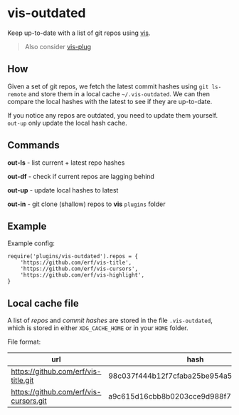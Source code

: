 # vis-outdated

Keep up-to-date with a list of git repos using [vis](https://github.com/martanne/vis).

> Also consider [vis-plug](https://github.com/erf/vis-plug)

## How

Given a set of git repos, we fetch the latest commit hashes using `git ls-remote` and store them in a local cache `~/.vis-outdated`. We can then compare the local hashes with the latest to see if they are up-to-date.

If you notice any repos are outdated, you need to update them yourself. `out-up` only update the local hash cache.

## Commands

**out-ls** - list current + latest repo hashes

**out-df** - check if current repos are lagging behind

**out-up** - update local hashes to latest

**out-in** - git clone (shallow) repos to **vis** `plugins` folder

## Example

Example config:

```
require('plugins/vis-outdated').repos = {
	'https://github.com/erf/vis-title',
	'https://github.com/erf/vis-cursors',
	'https://github.com/erf/vis-highlight',
}
```

## Local cache file

A list of *repos* and *commit hashes* are stored in the file `.vis-outdated`, 
which is stored in either `XDG_CACHE_HOME` or in your `HOME` folder.

File format:

| url | hash |
|-----|------|
| https://github.com/erf/vis-title.git | 98c037f444b12f7cfaba25be954a582861f09990 |
| https://github.com/erf/vis-cursors.git |a9c615d16cbb8b0203cce9d988f72ae7dd327cf3 |
